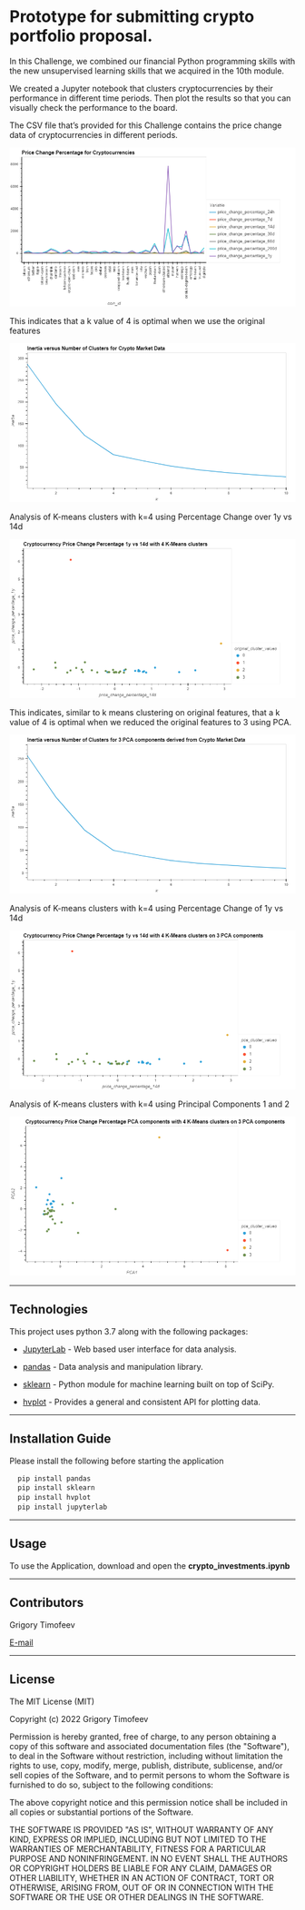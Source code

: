 # Prototype for submitting crypto portfolio proposal.

In this Challenge, we combined our financial Python programming skills with the new unsupervised learning skills that we acquired in the 10th module.

We created a Jupyter notebook that clusters cryptocurrencies by their performance in different time periods. Then plot the results so that you can visually check the performance to the board.

The CSV file that’s provided for this Challenge contains the price change data of cryptocurrencies in different periods.

![Price Change Percentage Cryptos](Images/price_change_percentage_cryptocurrencies.png)

This indicates that a k value of 4 is optimal when we use the original features

![Inertia vs k with original features](Images/inertia_k_with_original_features.png)

Analysis of K-means clusters with k=4 using Percentage Change over 1y vs 14d

![Price Change Percentage 1y vs 14d 4k means](Images/price_change_percentage_1y_14d_4k_means.png)

This indicates, similar to k means clustering on original features, that a k value of 4 is optimal when we reduced the original features to 3 using PCA.

![Inertia vs k with 3 pca components](Images/inertia_k_with_3_pca_components.png)

Analysis of K-means clusters with k=4 using Percentage Change of 1y vs 14d

![Price Change Percentage 1y vs 14d 4k means over PCA components](Images/price_change_percentage_1y_14d_4k_means_3_pca.png)

Analysis of K-means clusters with k=4 using Principal Components 1 and 2

![Price Change Percentage 2 PCA components 4k means over PCA components](Images/price_change_percentage_pca_components_4k_means_3_pca.png)

---

## Technologies

This project uses python 3.7 along with the following packages:

* [JupyterLab](https://jupyterlab.readthedocs.io/en/stable/) - Web based user interface for data analysis.

* [pandas](https://github.com/pandas-dev/pandas) - Data analysis and manipulation library.

* [sklearn](https://github.com/scikit-learn/scikit-learn) - Python module for machine learning built on top of SciPy.

* [hvplot](https://hvplot.holoviz.org/) - Provides a general and consistent API for plotting data.

---

## Installation Guide

Please install the following before starting the application

```python
  pip install pandas
  pip install sklearn
  pip install hvplot
  pip install jupyterlab
```

---

## Usage

To use the Application, download and open the **crypto_investments.ipynb** 

---

## Contributors

Grigory Timofeev

[E-mail](fintech_github_challenge10@unloca.com)

---

## License

The MIT License (MIT)

Copyright (c) 2022 Grigory Timofeev

Permission is hereby granted, free of charge, to any person obtaining a copy of this software and associated documentation files (the "Software"), to deal in the Software without restriction, including without limitation the rights to use, copy, modify, merge, publish, distribute, sublicense, and/or sell copies of the Software, and to permit persons to whom the Software is furnished to do so, subject to the following conditions:

The above copyright notice and this permission notice shall be included in all copies or substantial portions of the Software.

THE SOFTWARE IS PROVIDED "AS IS", WITHOUT WARRANTY OF ANY KIND, EXPRESS OR IMPLIED, INCLUDING BUT NOT LIMITED TO THE WARRANTIES OF MERCHANTABILITY, FITNESS FOR A PARTICULAR PURPOSE AND NONINFRINGEMENT. IN NO EVENT SHALL THE AUTHORS OR COPYRIGHT HOLDERS BE LIABLE FOR ANY CLAIM, DAMAGES OR OTHER LIABILITY, WHETHER IN AN ACTION OF CONTRACT, TORT OR OTHERWISE, ARISING FROM, OUT OF OR IN CONNECTION WITH THE SOFTWARE OR THE USE OR OTHER DEALINGS IN THE SOFTWARE.
